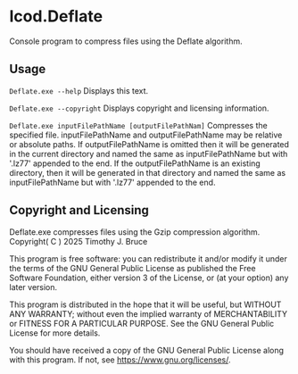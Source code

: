 # Icod.Deflate
Console program to compress files using the Deflate algorithm.

## Usage
`Deflate.exe --help`
Displays this text.

`Deflate.exe --copyright`
Displays copyright and licensing information.

`Deflate.exe inputFilePathName [outputFilePathNam]`
Compresses the specified file.
inputFilePathName and outputFilePathName may be relative or absolute paths.
If outputFilePathName is omitted then it will be generated in the current directory and named the same as inputFilePathName but with '.lz77' appended to the end.
If the outputFilePathName is an existing directory, then it will be generated in that directory and named the same as inputFilePathName but with '.lz77' appended to the end.

## Copyright and Licensing
Deflate.exe compresses files using the Gzip compression algorithm.
Copyright( C ) 2025 Timothy J. Bruce

This program is free software: you can redistribute it and/or modify
it under the terms of the GNU General Public License as published 
the Free Software Foundation, either version 3 of the License, or
(at your option) any later version.

This program is distributed in the hope that it will be useful,
but WITHOUT ANY WARRANTY; without even the implied warranty of
MERCHANTABILITY or FITNESS FOR A PARTICULAR PURPOSE.  See the
GNU General Public License for more details.

You should have received a copy of the GNU General Public License
along with this program.  If not, see <https://www.gnu.org/licenses/>.

